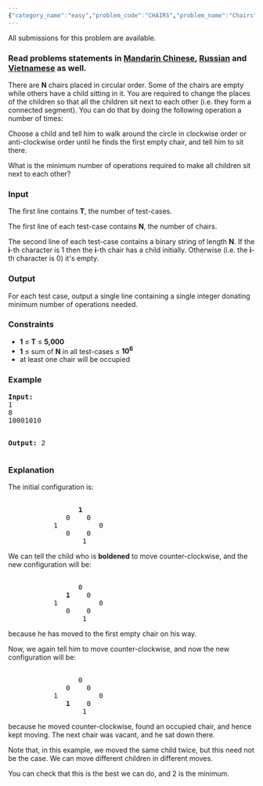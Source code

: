 ```yaml
---
{"category_name":"easy","problem_code":"CHAIRS","problem_name":"Chairs","languages_supported":{"0":"ADA","1":"ASM","2":"BASH","3":"BF","4":"C","5":"C99 strict","6":"CAML","7":"CLOJ","8":"CLPS","9":"CPP 4.3.2","10":"CPP 4.9.2","11":"CPP14","12":"CS2","13":"D","14":"ERL","15":"FORT","16":"FS","17":"GO","18":"HASK","19":"ICK","20":"ICON","21":"JAVA","22":"JS","23":"LISP clisp","24":"LISP sbcl","25":"LUA","26":"NEM","27":"NICE","28":"NODEJS","29":"PAS fpc","30":"PAS gpc","31":"PERL","32":"PERL6","33":"PHP","34":"PIKE","35":"PRLG","36":"PYPY","37":"PYTH","38":"PYTH 3.4","39":"RUBY","40":"SCALA","41":"SCM chicken","42":"SCM guile","43":"SCM qobi","44":"ST","45":"TCL","46":"TEXT","47":"WSPC"},"max_timelimit":1,"source_sizelimit":50000,"problem_author":"kingofnumbers","problem_tester":"errichto","date_added":"14-02-2017","tags":{"0":"cook79","1":"kingofnumbers","2":"simple"},"editorial_url":"https://discuss.codechef.com/problems/CHAIRS","time":{"view_start_date":1487529000,"submit_start_date":1487529000,"visible_start_date":1487529000,"end_date":1735669800},"layout":"problem"}
---
```

<span class="solution-visible-txt">All submissions for this problem are available.</span><h3> Read problems statements in <a target="_blank" href="http://www.codechef.com/download/translated/COOK79/mandarin/CHAIRS.pdf">Mandarin Chinese</a>, <a target="_blank" href="http://www.codechef.com/download/translated/COOK79/russian/CHAIRS.pdf">Russian</a> and <a target="_blank" href="http://www.codechef.com/download/translated/COOK79/vietnamese/CHAIRS.pdf">Vietnamese</a> as well.</h3>

<p>
There are <b>N</b> chairs placed in circular order. Some of the chairs are empty while others have a child sitting in it. You are required to change the places of the children so that all the children sit next to each other (i.e. they form a connected segment). You can do that by doing the following operation a number of times:</p>

<p>
Choose a child and tell him to walk around the circle in clockwise order or anti-clockwise order until he finds the first empty chair, and tell him to sit there.</p>

<p>
What is the minimum number of operations required to make all children sit next to each other?
</p>


<h3>Input</h3>
<p>
The first line contains <b>T</b>, the number of test-cases.</p>
<p>
The first line of each test-case contains <b>N</b>, the number of chairs.</p>

<p>The second line of each test-case contains a binary string of length <b>N</b>. If the <b>i</b>-th character is 1 then the <b>i</b>-th chair has a child initially. Otherwise (i.e. the <b>i</b>-th character is 0) it's empty.
</p>

<h3>Output</h3>
<p>For each test case, output a single line containing a single integer donating minimum number of operations needed.</p>


<h3>Constraints</h3>
<ul>
<li><b>1</b> ≤ <b>T</b> ≤ <b>5,000</b></li>
<li><b>1</b> ≤ sum of <b>N</b> in all test-cases ≤ <b>10<sup>6</sup></b></li>
<li>at least one chair will be occupied</li>
</ul>

<h3>Example</h3>
<pre><b>Input:</b>
1
8
10001010

<b>Output:</b>
2
</pre>

<h3>Explanation</h3>
<p>The initial configuration is:
<pre>       
                 <b>1</b>
              0    0
           1          0
              0    0
                  1
</pre></p>
<p>We can tell the child who is <b>boldened</b> to move counter-clockwise, and the new configuration will be:
<pre>       
                 0
              <b>1</b>    0
           1          0
              0    0
                  1
</pre></p>
<p>because he has moved to the first empty chair on his way.</p>

<p>Now, we again tell him to move counter-clockwise, and now the new configuration will be:
<pre>       
                 0
              0    0
           1          0
              <b>1</b>    0
                  1
</pre></p>
<p>because he moved counter-clockwise, found an occupied chair, and hence kept moving. The next chair was vacant, and he sat down there.</p>

<p>Note that, in this example, we moved the same child twice, but this need not be the case. We can move different children in different moves.
</p>
<p>
You can check that this is the best we can do, and 2 is the minimum.
</p>